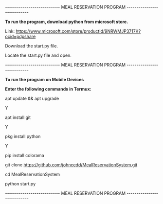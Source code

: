 ---------------------------- MEAL RESERVATION PROGRAM ----------------------------

**To run the program, download python from microsoft store.**

Link: https://www.microsoft.com/store/productId/9NRWMJP3717K?ocid=pdpshare

Download the start.py file.

Locate the start.py file and open.

---------------------------- MEAL RESERVATION PROGRAM ----------------------------

**To run the program on Mobile Devices**

**Enter the following commands in Termux:**

apt update && apt upgrade

Y

apt install git

Y

pkg install python

Y

pip install colorama

git clone https://github.com/johncedd/MealReservationSystem.git

cd MealReservationSystem

python start.py

---------------------------- MEAL RESERVATION PROGRAM ----------------------------
